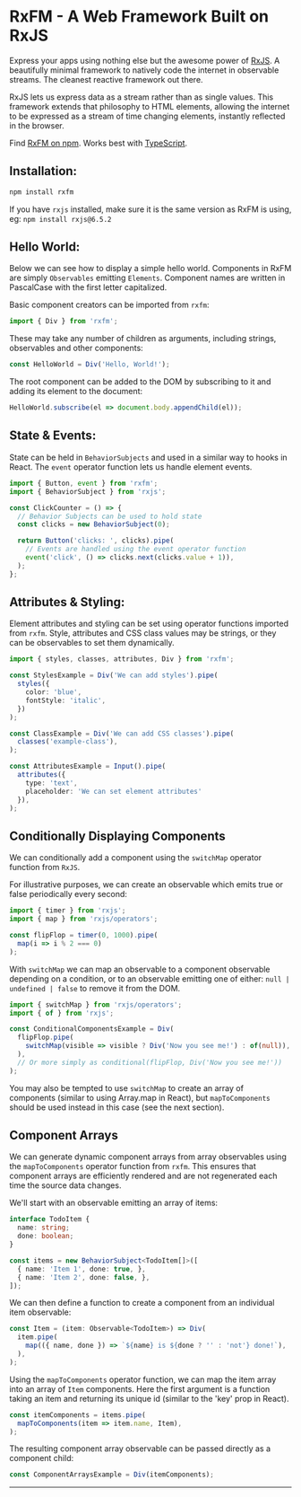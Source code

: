 # RxFM - A Web Framework Built on RxJS

<!-- TODO: Refactor below to say experimental, no vDOM, no strange render and hook behavior. -->
Express your apps using nothing else but the awesome power of [RxJS](https://github.com/ReactiveX/rxjs). A beautifully minimal framework to natively code the internet in observable streams. The cleanest reactive framework out there.

RxJS lets us express data as a stream rather than as single values. This framework extends that philosophy to HTML elements, allowing the internet to be expressed as a stream of time changing elements, instantly reflected in the browser.

<!-- TODO: Add live example and starter project links back in. Use gh-pages as live example and app as code? -->
Find [RxFM on npm](https://www.npmjs.com/package/rxfm). Works best with [TypeScript](https://www.typescriptlang.org/).

## Installation:
```sh
npm install rxfm
```
<!-- TODO: Find out what needs to be installed for RxJS. -->
If you have `rxjs` installed, make sure it is the same version as RxFM is using, eg: `npm install rxjs@6.5.2`

## Hello World:
Below we can see how to display a simple hello world. Components in RxFM are simply `Observables` emitting `Elements`. Component names are written in PascalCase with the first letter capitalized.

Basic component creators can be imported from `rxfm`:
```typescript
import { Div } from 'rxfm';
```
These may take any number of children as arguments, including strings, observables and other components:
```typescript
const HelloWorld = Div('Hello, World!');
```
The root component can be added to the DOM by subscribing to it and adding its element to the document:
```typescript
HelloWorld.subscribe(el => document.body.appendChild(el));
```
<!-- TODO: Say to only subscribe once in the application, say that root element should be a -->

## State & Events:
State can be held in `BehaviorSubjects` and used in a similar way to hooks in React. The `event` operator function lets us handle element events.
```typescript
import { Button, event } from 'rxfm';
import { BehaviorSubject } from 'rxjs';

const ClickCounter = () => {
  // Behavior Subjects can be used to hold state
  const clicks = new BehaviorSubject(0);

  return Button('clicks: ', clicks).pipe(
    // Events are handled using the event operator function
    event('click', () => clicks.next(clicks.value + 1)),
  );
};
```

## Attributes & Styling:
Element attributes and styling can be set using operator functions imported from `rxfm`. Style, attributes and CSS class values may be strings, or they can be observables to set them dynamically.
```typescript
import { styles, classes, attributes, Div } from 'rxfm';
```
```typescript
const StylesExample = Div('We can add styles').pipe(
  styles({
    color: 'blue',
    fontStyle: 'italic',
  })
);
```
```typescript
const ClassExample = Div('We can add CSS classes').pipe(
  classes('example-class'),
);
```
```typescript
const AttributesExample = Input().pipe(
  attributes({
    type: 'text',
    placeholder: 'We can set element attributes'
  }),
);
```

## Conditionally Displaying Components
We can conditionally add a component using the `switchMap` operator function from `RxJS`.

For illustrative purposes, we can create an observable which emits true or false periodically every second:
```typescript
import { timer } from 'rxjs';
import { map } from 'rxjs/operators';

const flipFlop = timer(0, 1000).pipe(
  map(i => i % 2 === 0)
);
```

With `switchMap` we can map an observable to a component observable depending on a condition, or to an observable emitting one of either: `null | undefined | false` to remove it from the DOM.
```typescript
import { switchMap } from 'rxjs/operators';
import { of } from 'rxjs';

const ConditionalComponentsExample = Div(
  flipFlop.pipe(
    switchMap(visible => visible ? Div('Now you see me!') : of(null)),
  ),
  // Or more simply as conditional(flipFlop, Div('Now you see me!'))
);
```

You may also be tempted to use `switchMap` to create an array of components (similar to using Array.map in React), but `mapToComponents` should be used instead in this case (see the next section).

## Component Arrays
We can generate dynamic component arrays from array observables using the `mapToComponents` operator function from `rxfm`. This ensures that component arrays are efficiently rendered and are not regenerated each time the source data changes.

We'll start with an observable emitting an array of items:
```typescript
interface TodoItem {
  name: string;
  done: boolean;
}

const items = new BehaviorSubject<TodoItem[]>([
  { name: 'Item 1', done: true, },
  { name: 'Item 2', done: false, },
]);
```

We can then define a function to create a component from an individual item observable:
```typescript
const Item = (item: Observable<TodoItem>) => Div(
  item.pipe(
    map(({ name, done }) => `${name} is ${done ? '' : 'not'} done!`),
  ),
);
```

Using the `mapToComponents` operator function, we can map the item array into an array of `Item` components. Here the first argument is a function taking an item and returning its unique id (similar to the 'key' prop in React).
```typescript
const itemComponents = items.pipe(
  mapToComponents(item => item.name, Item),
);
```

The resulting component array observable can be passed directly as a component child:
```typescript
const ComponentArraysExample = Div(itemComponents);
```
<!-- TODO: Say that this will use existing elements for updates etc. -->

---
